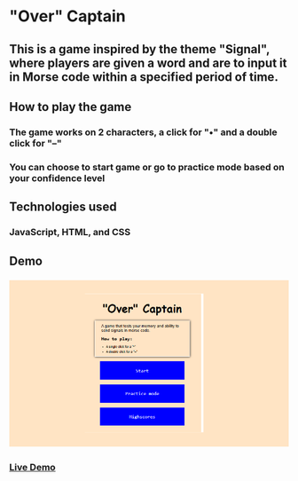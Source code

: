 # "Over" Captain
## This is a game inspired by the theme "Signal", where players are given a word and are to input it in Morse code within a specified period of time. 

## How to play the game
### The game works on 2 characters, a click for "•" and a double click for "–"
### You can choose to start game or go to practice mode based on your confidence level

## Technologies used
### JavaScript, HTML, and CSS

## Demo
### ![alt text](image.png)
### [Live Demo](https://over-captain.netlify.app/)